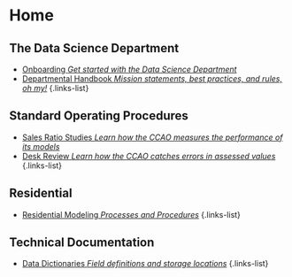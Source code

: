 # Home

## The Data Science Department

- [Onboarding *Get started with the Data Science Department*](/handbook/onboarding)
- [Departmental Handbook *Mission statements, best practices, and rules, oh my!*](/handbook)
{.links-list}

## Standard Operating Procedures

- [Sales Ratio Studies *Learn how the CCAO measures the performance of its models*](/sops/sales-ratio-studies)
- [Desk Review *Learn how the CCAO catches errors in assessed values*](/sops/desk-review)
{.links-list}

## Residential

- [Residential Modeling *Processes and Procedures*](/residential)
{.links-list}

## Technical Documentation

- [Data Dictionaries *Field definitions and storage locations*](/data/sql-database-guide)
{.links-list}




